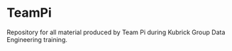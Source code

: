 # TeamPi
Repository for all material produced by Team Pi during Kubrick Group Data Engineering training. 

